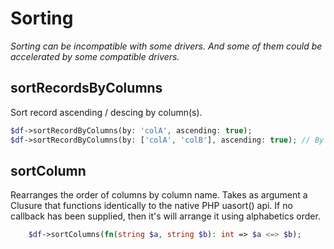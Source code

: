 # Sorting
_Sorting can be incompatible with some drivers. And some of them could be accelerated by some compatible drivers._

## sortRecordsByColumns
Sort record ascending / descing by column(s).
```php
$df->sortRecordByColumns(by: 'colA', ascending: true);
$df->sortRecordByColumns(by: ['colA', 'colB'], ascending: true); // By colA then colB
```

## sortColumn
Rearranges the order of columns by column name. Takes as argument a Clusure that functions identically to the native PHP uasort() api.
If no callback has been supplied, then it's will arrange it using alphabetics order.

```php
    $df->sortColumns(fn(string $a, string $b): int => $a <=> $b);
```